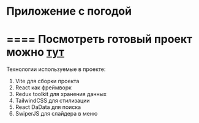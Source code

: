 # Приложение с погодой
====
Посмотреть готовый проект можно [тут](www.daskis.ru)
====
Технологии используемые в проекте:
1. Vite для сборки проекта
2. React как фреймворк
3. Redux toolkit для хранения данных
4. TailwindCSS для стилизации 
5. React DaData для поиска
6. SwiperJS для слайдера в меню

